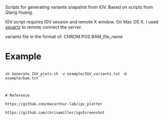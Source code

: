 Scripts for generating variants snapshot from IGV.  Based on scripts from Qiang Huang.

IGV script requires IGV session and remote X window. On Mac OS X, I used [xquartz](http://www.xquartz.org/) to remote connect the server.

variants file in the format of: CHROM	POS 	BAM_file_name


# Example
```# generate IGV snapshots

sh Generate_IGV_plots.sh -v example/IGV_variants.txt -b example/bam.txt```



# Reference

https://github.com/macarthur-lab/igv_plotter

https://github.com/chrisamiller/igvScreenshot
